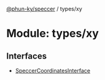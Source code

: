 [@phun-ky/speccer](../README.md) / types/xy

# Module: types/xy

## Interfaces

- [SpeccerCoordinatesInterface](../interfaces/types_xy.SpeccerCoordinatesInterface.md)

